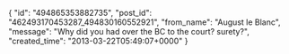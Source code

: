  {
   "id": "494865353882735",
   "post_id": "462493170453287_494830160552921",
   "from_name": "August le Blanc",
   "message": "Why did you had over the BC to the court? surety?",
   "created_time": "2013-03-22T05:49:07+0000"
 }
